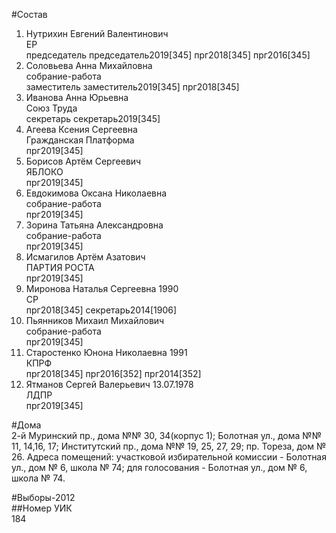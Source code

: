 #Состав  
1. Нутрихин Евгений Валентинович  
    ЕР  
    председатель председатель2019[345] прг2018[345] прг2016[345]  
2. Соловьева Анна Михайловна  
    собрание-работа  
    заместитель заместитель2019[345] прг2018[345]  
3. Иванова Анна Юрьевна  
    Союз Труда  
    секретарь секретарь2019[345]  
4. Агеева Ксения Сергеевна  
    Гражданская Платформа  
    прг2019[345]  
5. Борисов Артём Сергеевич  
    ЯБЛОКО  
    прг2019[345]  
6. Евдокимова Оксана Николаевна  
    собрание-работа  
    прг2019[345]  
7. Зорина Татьяна Александровна  
    собрание-работа  
    прг2019[345]  
8. Исмагилов Артём Азатович  
    ПАРТИЯ РОСТА  
    прг2019[345]  
9. Миронова Наталья Сергеевна 1990  
    СР  
    прг2018[345] секретарь2014[1906]  
10. Пьянников Михаил Михайлович  
    собрание-работа  
    прг2019[345]  
11. Старостенко Юнона Николаевна 1991  
    КПРФ  
    прг2018[345] прг2016[352] прг2014[352]  
12. Ятманов Сергей Валерьевич 13.07.1978  
    ЛДПР  
    прг2019[345]  
  
#Дома  
2-й Муринский пр., дома №№ 30, 34(корпус 1); Болотная ул., дома №№ 11, 14,16, 17; Институтский пр., дома №№ 19, 25, 27, 29; пр. Тореза, дом № 26. Адреса помещений: участковой избирательной комиссии - Болотная ул., дом № 6, школа № 74; для голосования - Болотная ул., дом № 6, школа № 74.  
  
#Выборы-2012  
##Номер УИК  
184  
